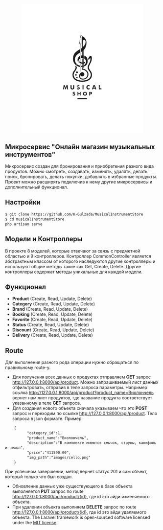 <p align="center">
<a href="https://laravel.com" target="_blank">
<img src="public/images/logo.png" width="400">
</a>
</p>

## Микросервис "Oнлайн магазин музыкальных инструментов"

Микросервис создан для бронирования и приобретения разного вида продуктов. 
Можно смотреть, создавать, изменять, удалять, делать поиск, бронировать, делать покупки, добавлять в избранные продукты. 
Проект можно расширять подключив к нему другие микросервисы и дополнительный функционал.

## Настройки
```
$ git clone https://github.com/K-Gulzada/MusicalInstrumentStore
$ cd musicalInstrumentStore
php artisan serve
```

## Модели и Контроллеры
В проекте 8 моделей, которые отвечают за связь с предметной областью и 9 контроллеров. Контроллер CommonController является абстрактным классом от которого наследуются другие контроллеры и используют общие методы такие как Get, Create, Delete.
Другие контроллеры содержат методы уникальные для каждой модели.

## Функционал
- **Product** (Create, Read, Update, Delete)
- **Category** (Create, Read, Update, Delete)
- **Brand** (Create, Read, Update, Delete)
- **Booking** (Create, Read, Update, Delete)
- **Favorite** (Create, Read, Update, Delete)
- **Status** (Create, Read, Update, Delete)
- **Discount** (Create, Read, Update, Delete)
- **Delivery** (Create, Read, Update, Delete)

## Route
Для выполнения разного рода операции нужно обращаться по правильному route-у. 
- Для получения всех данных о продуктах отправляем **GET** запрос http://127.0.0.1:8000/api/product.
Можно запрашиваемый лист данных отфильтровать, отправив в теле запроса параметры. 
Например ссылка http://127.0.0.1:8000/api/product?product_name=Виолончель вернет нам лист продуктов, 
где название продукта соответствует указанному в теле **GET** запроса.
- Для создания нового объекта сначала указываем что это **POST** запрос и переходим по ссылке http://127.0.0.1:8000/api/product. Тело запроса в json формате. 
Пример:
``` 
    {
          "category_id":1,
          "product_name":"Виолончель",
          "description":"В комплекте имеются смычок, струны, канифоль и чехол",
          "price":"411590.00",
          "img_path":"images/cello.png"    
    }
  ```


При успешном завершении, метод вернет статус 201 и сам объект, который только что был создан.
- Обновление данных уже существующего в базе объекта выполняется **PUT** запрос 
по route http://127.0.0.1:8000/api/product/{id}, где id это айди изменяемого объекта.
- При удалении объекта выполняем **DELETE** запрос по route http://127.0.0.1:8000/api/product/{id}, 
где id это айди удаляемого объекта.
The Laravel framework is open-sourced software licensed under the [MIT license](https://opensource.org/licenses/MIT).
